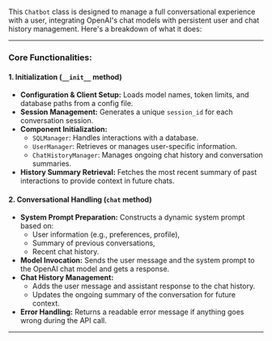 This `Chatbot` class is designed to manage a full conversational experience with a user, integrating OpenAI's chat models with persistent user and chat history management. Here's a breakdown of what it does:

---

### Core Functionalities:

#### 1. **Initialization (`__init__` method)**
- **Configuration & Client Setup:** Loads model names, token limits, and database paths from a config file.
- **Session Management:** Generates a unique `session_id` for each conversation session.
- **Component Initialization:**
  - `SQLManager`: Handles interactions with a database.
  - `UserManager`: Retrieves or manages user-specific information.
  - `ChatHistoryManager`: Manages ongoing chat history and conversation summaries.
- **History Summary Retrieval:** Fetches the most recent summary of past interactions to provide context in future chats.

#### 2. **Conversational Handling (`chat` method)**
- **System Prompt Preparation:** Constructs a dynamic system prompt based on:
  - User information (e.g., preferences, profile),
  - Summary of previous conversations,
  - Recent chat history.
- **Model Invocation:** Sends the user message and the system prompt to the OpenAI chat model and gets a response.
- **Chat History Management:**
  - Adds the user message and assistant response to the chat history.
  - Updates the ongoing summary of the conversation for future context.
- **Error Handling:** Returns a readable error message if anything goes wrong during the API call.

---
